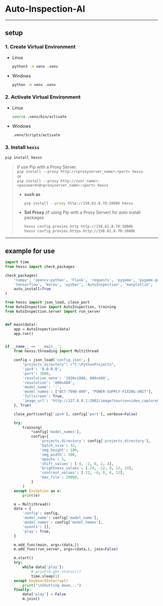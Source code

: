 # Auto-Inspection-AI

---

## setup

### 1. Create Virtual Environment

- Linux
    ```bash
    python3 -m venv .venv
    ```
- Windows
    ```bash
    python -m venv .venv
    ```

### 2. Activate Virtual Environment

- Linux
    ```bash
    source .venv/bin/activate
    ```
- Windows
   ```bash
   .venv/Scripts/activate
   ```

### 3. Install `hexss`

```bash
pip install hexss
```

> if use Pip with a Proxy Server.<br>
> `pip install --proxy http://<proxyserver_name>:<port> hexss`<br>
> or<br>
> `pip install --proxy http://<usr_name>:<password>@<proxyserver_name>:<port> hexss`<br>
>
>- **such as**
   >   ```bash
   >   pip install --proxy http://150.61.8.70:10086 hexss
   >   ```
>- **Set Proxy** (if using Pip with a Proxy Server) for auto install packages
   >   ```bash
   >   hexss config proxies.http http://150.61.8.70:10086
   >   hexss config proxies.https http://150.61.8.70:10086
   >   ```

---

## example for use

```python
import time
from hexss import check_packages

check_packages(
    'numpy', 'opencv-python', 'Flask', 'requests', 'pygame', 'pygame-gui',
    'tensorflow', 'keras', 'pyzbar', 'AutoInspection', 'matplotlib',
    auto_install=True
)

from hexss import json_load, close_port
from AutoInspection import AutoInspection, training
from AutoInspection.server import run_server


def main(data):
    app = AutoInspection(data)
    app.run()


if __name__ == '__main__':
    from hexss.threading import Multithread

    config = json_load('config.json', {
        "projects_directory": r"C:\PythonProjects",
        'ipv4': '0.0.0.0',
        'port': 3000,
        'resolution_note': '1920x1080, 800x480',
        'resolution': '800x480',
        'model_name': '-',
        'model_names': ["QC7-7990-000", "POWER-SUPPLY-FIXING-UNIT"],
        'fullscreen': True,
        'image_url': 'http://127.0.0.1:2002/image?source=video_capture&id=0',
    }, True)

    close_port(config['ipv4'], config['port'], verbose=False)

    try:
        training(
            *config['model_names'],
            config={
                'projects_directory': config['projects_directory'],
                'batch_size': 32,
                'img_height': 180,
                'img_width': 180,
                'epochs': 5,
                'shift_values': [-4, -2, 0, 2, 4],
                'brightness_values': [-24, -12, 0, 12, 24],
                'contrast_values': [-12, -6, 0, 6, 12],
                'max_file': 20000,
            }
        )
    except Exception as e:
        print(e)

    m = Multithread()
    data = {
        'config': config,
        'model_name': config['model_name'],
        'model_names': config['model_names'],
        'events': [],
        'play': True,
    }

    m.add_func(main, args=(data,))
    m.add_func(run_server, args=(data,), join=False)

    m.start()
    try:
        while data['play']:
            # print(m.get_status())
            time.sleep(1)
    except KeyboardInterrupt:
        print("\nShutting down...")
    finally:
        data['play'] = False
        m.join()


```